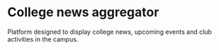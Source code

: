 # College news aggregator
Platform designed to display college news, upcoming events and club activities in the campus. 
